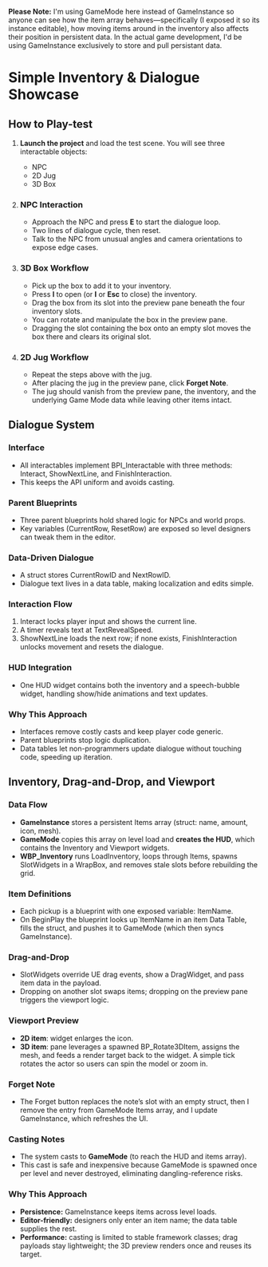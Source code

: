 **Please Note:** I'm using GameMode here instead of GameInstance so anyone can see how the item array behaves—specifically (I exposed it so its instance editable), how moving items around in the inventory also affects their position in persistent data. In the actual game development, I'd be using GameInstance exclusively to store and pull persistant data.


# Simple Inventory & Dialogue Showcase
## How to Play-test

1. **Launch the project** and load the test scene. You will see three interactable objects:

   * NPC
   * 2D Jug
   * 3D Box

2. ### NPC Interaction

   * Approach the NPC and press **E** to start the dialogue loop.
   * Two lines of dialogue cycle, then reset.
   * Talk to the NPC from unusual angles and camera orientations to expose edge cases.

3. ### 3D Box Workflow

   * Pick up the box to add it to your inventory.
   * Press **I** to open (or **I** or **Esc** to close) the inventory.
   * Drag the box from its slot into the preview pane beneath the four inventory slots.
   * You can rotate and manipulate the box in the preview pane.
   * Dragging the slot containing the box onto an empty slot moves the box there and clears its original slot.

4. ### 2D Jug Workflow

   * Repeat the steps above with the jug.
   * After placing the jug in the preview pane, click **Forget Note**.
   * The jug should vanish from the preview pane, the inventory, and the underlying Game Mode data while leaving other items intact.

## Dialogue System

### **Interface**

* All interactables implement BPI_Interactable with three methods: Interact, ShowNextLine, and FinishInteraction.
* This keeps the API uniform and avoids casting.

### **Parent Blueprints**

* Three parent blueprints hold shared logic for NPCs and world props.
* Key variables (CurrentRow, ResetRow) are exposed so level designers can tweak them in the editor.

### **Data-Driven Dialogue**

* A struct stores CurrentRowID and NextRowID.
* Dialogue text lives in a data table, making localization and edits simple.

### **Interaction Flow**

1. Interact locks player input and shows the current line.
2. A timer reveals text at TextRevealSpeed.
3. ShowNextLine loads the next row; if none exists, FinishInteraction unlocks movement and resets the dialogue.

### **HUD Integration**

* One HUD widget contains both the inventory and a speech-bubble widget, handling show/hide animations and text updates.

### **Why This Approach**

* Interfaces remove costly casts and keep player code generic.
* Parent blueprints stop logic duplication.
* Data tables let non-programmers update dialogue without touching code, speeding up iteration.


## Inventory, Drag-and-Drop, and Viewport

### Data Flow

* **GameInstance** stores a persistent Items array (struct: name, amount, icon, mesh).
* **GameMode** copies this array on level load and **creates the HUD**, which contains the Inventory and Viewport widgets.
* **WBP_Inventory** runs LoadInventory, loops through Items, spawns SlotWidgets in a WrapBox, and removes stale slots before rebuilding the grid.

### Item Definitions

* Each pickup is a blueprint with one exposed variable: ItemName.
* On BeginPlay the blueprint looks up`ItemName in an item Data Table, fills the struct, and pushes it to GameMode (which then syncs GameInstance).

### Drag-and-Drop

* SlotWidgets override UE drag events, show a DragWidget, and pass item data in the payload.
* Dropping on another slot swaps items; dropping on the preview pane triggers the viewport logic.

### Viewport Preview

* **2D item**: widget enlarges the icon.
* **3D item**: pane leverages a spawned BP_Rotate3DItem, assigns the mesh, and feeds a render target back to the widget. A simple tick rotates the actor so users can spin the model or zoom in.

### Forget Note

* The Forget button replaces the note’s slot with an empty struct, then I remove the entry from GameMode Items array, and I update GameInstance, which refreshes the UI.

### Casting Notes

* The system casts to **GameMode** (to reach the HUD and items array).
* This cast is safe and inexpensive because GameMode is spawned once per level and never destroyed, eliminating dangling-reference risks.

### Why This Approach

* **Persistence:** GameInstance keeps items across level loads.
* **Editor-friendly:** designers only enter an item name; the data table supplies the rest.
* **Performance:** casting is limited to stable framework classes; drag payloads stay lightweight; the 3D preview renders once and reuses its target.
